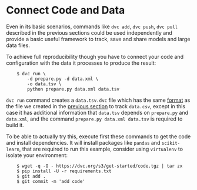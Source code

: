 # Connect Code and Data

Even in its basic scenarios, commands like `dvc add`, `dvc push`, `dvc pull`
described in the previous sections could be used independently and provide a
basic useful framework to track, save and share models and large data files.

To achieve full reproducibility though you have to connect your code and
configuration with the data it processes to produce the result:

```dvc
    $ dvc run \
        -d prepare.py -d data.xml \
        -o data.tsv \
        python prepare.py data.xml data.tsv
```

`dvc run` command creates a `data.tsv.dvc` file which has the same
[format](/doc/user-guide/dvc-file-format) as the file we created in the
[previous section](/doc/get-started/add-files) to track `data.csv`, except in
this case it has additional information that `data.tsv` depends on `prepare.py`
and `data.xml`, and the command `prepare.py data.xml data.tsv` is required to build
it.

To be able to actually try this, execute first these commands to get the code
and install dependencies. It will install packages like `pandas` and 
`scikit-learn`, that are required to run this example, consider using `virtualenv`
to isolate your environment:

```dvc
    $ wget -q -O - https://dvc.org/s3/get-started/code.tgz | tar zx
    $ pip install -U -r requirements.txt
    $ git add .
    $ git commit -m 'add code'
```
